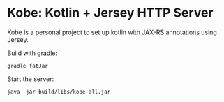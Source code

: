 # Kobe: Kotlin + Jersey HTTP Server

Kobe is a personal project to set up kotlin with JAX-RS annotations using Jersey.

Build with gradle:
```
gradle fatJar
```
Start the server:
```
java -jar build/libs/kobe-all.jar 
```
